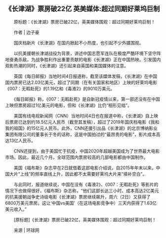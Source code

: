 ## 《长津湖》票房破22亿 英美媒体:超过同期好莱坞巨制
　　原标题：《长津湖》票房已破22亿，英美媒体围观：超过同期好莱坞巨制！

　　作者 | 边子豪

　　国庆档新片《长津湖》在国内掀起不小热度，也引起不少外媒围观。

　　以抗美援朝长津湖战役为背景，讲述中国志愿军连队在极度严酷环境下坚守阵地奋勇杀敌，为战争胜利作出重要贡献的电影《长津湖》正在中国热映。引发国内观影热潮的同时，《长津湖》还引起来自英国和美国媒体的注意。

　　英国《每日邮报》当地时间4日报道称，截至该媒体发稿，《长津湖》在中国国内票房已达2.03亿美元，超过了同期（在有关国家和地区）上映的好莱坞电影《007：无暇赴死》的1.19亿和《毒液2》的9010万美元。

　　《每日邮报》称，《007：无暇赴死》是自新冠疫情以来，第一部还没有在中国上映但票房超过1亿美元的电影，但和《长津湖》比仍“相形见绌”。

　　美国有线电视新闻网（CNN）当地时间4日也在报道中称，《长津湖》自上映后票房已达到约18.5亿元人民币（截至其发稿），超过了2019年国庆档电影《我和我的祖国》的15亿元人民币。此外，CNN还援引出品《长津湖》的北京博纳影业集团有限公司的董事长于冬的话称，这是中国拍过的“最昂贵的电影”，影片成本高达13亿人民币。

　　CNN还提到，由于美国忙于抗疫，中国2020年超越美国成为了世界最大电影市场。因此，最近几个月，全球范围内票房较高的几部电影都由中国制作。

　　美国《福布斯》杂志早在2日就借着这部电影介绍说，自2015年年末以来，中国大片“上线”的频率直线上升，因此都不太需要好莱坞大片来“填补空白”。

　　与此同时，报道继续说，中国在没有《毒液2》、《007：无暇赴死》等影片的情况下也做得很好，《福布斯》杂志称，“他们这部长达三小时、成本高达2亿美元的抗美援朝战争史诗级电影《长津湖》票房继续飙升，周六（2日）又获得了6800万美元票房。这让‘中国vs美国’（在这场电影竞争中）三天内获得了1.63亿美元收入。”

　　[原标题]《长津湖》票房已破22亿，英美媒体围观：超过同期好莱坞巨制！

　　来源 | 环球网

